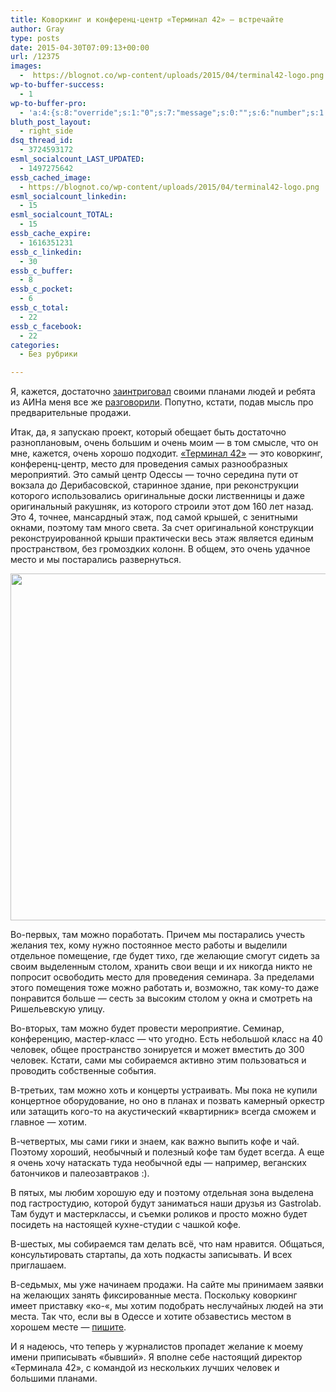 ```yaml
---
title: Коворкинг и конференц-центр «Терминал 42» — встречайте
author: Gray
type: posts
date: 2015-04-30T07:09:13+00:00
url: /12375
images:
  -  https://blognot.co/wp-content/uploads/2015/04/terminal42-logo.png
wp-to-buffer-success:
  - 1
wp-to-buffer-pro:
  - 'a:4:{s:8:"override";s:1:"0";s:7:"message";s:0:"";s:6:"number";s:1:"1";s:16:"alternateMessage";s:0:"";}'
bluth_post_layout:
  - right_side
dsq_thread_id:
  - 3724593172
esml_socialcount_LAST_UPDATED:
  - 1497275642
essb_cached_image:
  - https://blognot.co/wp-content/uploads/2015/04/terminal42-logo.png
esml_socialcount_linkedin:
  - 15
esml_socialcount_TOTAL:
  - 15
essb_cache_expire:
  - 1616351231
essb_c_linkedin:
  - 30
essb_c_buffer:
  - 8
essb_c_pocket:
  - 6
essb_c_total:
  - 22
essb_c_facebook:
  - 22
categories:
  - Без рубрики

---
```








Я, кажется, достаточно <a href="http://blognot.co/12365" target="_blank">заинтриговал</a> своими планами людей и ребята из АИНа меня все же <a href="http://ain.ua/2015/04/30/578618" target="_blank">разговорили</a>. Попутно, кстати, подав мысль про предварительные продажи.

Итак, да, я запускаю проект, который обещает быть достаточно разноплановым, очень большим и очень моим — в том смысле, что он мне, кажется, очень хорошо подходит. <a href="http://terminal42.com.ua/" target="_blank">&#171;Терминал 42&#187;</a> — это коворкинг, конференц-центр, место для проведения самых разнообразных мероприятий. Это самый центр Одессы — точно середина пути от вокзала до Дерибасовской, старинное здание, при реконструкции которого использовались оригинальные доски лиственницы и даже оригинальный ракушняк, из которого строили этот дом 160 лет назад. Это 4, точнее, мансардный этаж, под самой крышей, с зенитными окнами, поэтому там много света. За счет оригинальной конструкции реконструированной крыши практически весь этаж является единым пространством, без громоздких колонн. В общем, это очень удачное место и мы постарались развернуться.

<img data-attachment-id="12376" data-permalink="https://blognot.co/12375/img_6187_dlutnu" data-orig-file="https://i2.wp.com/blognot.co/wp-content/uploads/2020/04/IMG_6187_dlutnu.jpg?fit=800%2C600&ssl=1" data-orig-size="800,600" data-comments-opened="1" data-image-meta="{&quot;aperture&quot;:&quot;0&quot;,&quot;credit&quot;:&quot;&quot;,&quot;camera&quot;:&quot;&quot;,&quot;caption&quot;:&quot;&quot;,&quot;created_timestamp&quot;:&quot;0&quot;,&quot;copyright&quot;:&quot;&quot;,&quot;focal_length&quot;:&quot;0&quot;,&quot;iso&quot;:&quot;0&quot;,&quot;shutter_speed&quot;:&quot;0&quot;,&quot;title&quot;:&quot;&quot;,&quot;orientation&quot;:&quot;0&quot;}" data-image-title="IMG_6187_dlutnu" data-image-description="" data-medium-file="https://i2.wp.com/blognot.co/wp-content/uploads/2020/04/IMG_6187_dlutnu.jpg?fit=300%2C225&ssl=1" data-large-file="https://i2.wp.com/blognot.co/wp-content/uploads/2020/04/IMG_6187_dlutnu.jpg?fit=740%2C555&ssl=1" class="alignnone wp-image-12376" src="https://i1.wp.com/res.cloudinary.com/blognot/image/upload/c_scale,w_800/v1430376590/IMG_6187_dlutnu.jpg?resize=740%2C555&#038;ssl=1" alt="" width="740" height="555" data-recalc-dims="1" /> 

Во-первых, там можно поработать. Причем мы постарались учесть желания тех, кому нужно постоянное место работы и выделили отдельное помещение, где будет тихо, где желающие смогут сидеть за своим выделенным столом, хранить свои вещи и их никогда никто не попросит освободить место для проведения семинара. За пределами этого помещения тоже можно работать и, возможно, так кому-то даже понравится больше — сесть за высоким столом у окна и смотреть на Ришельевскую улицу.

Во-вторых, там можно будет провести мероприятие. Семинар, конференцию, мастер-класс — что угодно. Есть небольшой класс на 40 человек, общее пространство зонируется и может вместить до 300 человек. Кстати, сами мы собираемся активно этим пользоваться и проводить собственные события.

В-третьих, там можно хоть и концерты устраивать. Мы пока не купили концертное оборудование, но оно в планах и позвать камерный оркестр или затащить кого-то на акустический &#171;квартирник&#187; всегда сможем и главное — хотим.

В-четвертых, мы сами гики и знаем, как важно выпить кофе и чай. Поэтому хороший, необычный и полезный кофе там будет всегда. А еще я очень хочу натаскать туда необычной еды — например, веганских батончиков и палеозавтраков :).

В пятых, мы любим хорошую еду и поэтому отдельная зона выделена под гастростудию, которой будут заниматься наши друзья из Gastrolab. Там будут и мастерклассы, и съемки роликов и просто можно будет посидеть на настоящей кухне-студии с чашкой кофе.

В-шестых, мы собираемся там делать всё, что нам нравится. Общаться, консультировать стартапы, да хоть подкасты записывать. И всех приглашаем.

В-седьмых, мы уже начинаем продажи. На сайте мы принимаем заявки на желающих занять фиксированные места. Поскольку коворкинг имеет приставку &#171;ко-&#171;, мы хотим подобрать неслучайных людей на эти места. Так что, если вы в Одессе и хотите обзавестись местом в хорошем месте — <a href="http://terminal42.com.ua/presale/" target="_blank">пишите</a>.

И я надеюсь, что теперь у журналистов пропадет желание к моему имени приписывать &#171;бывший&#187;. Я вполне себе настоящий директор &#171;Терминала 42&#187;, с командой из нескольких лучших человек и большими планами.